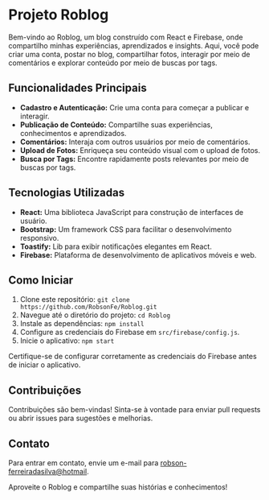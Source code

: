 # Projeto Roblog

Bem-vindo ao Roblog, um blog construído com React e Firebase, onde compartilho minhas experiências, aprendizados e insights. Aqui, você pode criar uma conta, postar no blog, compartilhar fotos, interagir por meio de comentários e explorar conteúdo por meio de buscas por tags.

## Funcionalidades Principais

- **Cadastro e Autenticação:** Crie uma conta para começar a publicar e interagir.
- **Publicação de Conteúdo:** Compartilhe suas experiências, conhecimentos e aprendizados.
- **Comentários:** Interaja com outros usuários por meio de comentários.
- **Upload de Fotos:** Enriqueça seu conteúdo visual com o upload de fotos.
- **Busca por Tags:** Encontre rapidamente posts relevantes por meio de buscas por tags.

## Tecnologias Utilizadas

- **React:** Uma biblioteca JavaScript para construção de interfaces de usuário.
- **Bootstrap:** Um framework CSS para facilitar o desenvolvimento responsivo.
- **Toastify:** Lib para exibir notificações elegantes em React.
- **Firebase:** Plataforma de desenvolvimento de aplicativos móveis e web.

## Como Iniciar

1. Clone este repositório: `git clone https://github.com/RobsonFe/Roblog.git`
2. Navegue até o diretório do projeto: `cd Roblog`
3. Instale as dependências: `npm install`
4. Configure as credenciais do Firebase em `src/firebase/config.js`.
5. Inicie o aplicativo: `npm start`

Certifique-se de configurar corretamente as credenciais do Firebase antes de iniciar o aplicativo.

## Contribuições

Contribuições são bem-vindas! Sinta-se à vontade para enviar pull requests ou abrir issues para sugestões e melhorias.

## Contato

Para entrar em contato, envie um e-mail para [robson-ferreiradasilva@hotmail](robson-ferreiradasilva@hotmail.com).

Aproveite o Roblog e compartilhe suas histórias e conhecimentos!

